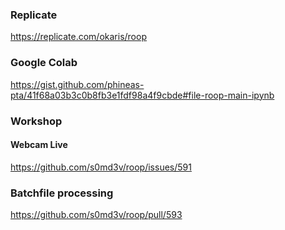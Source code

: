 ### Replicate

https://replicate.com/okaris/roop

### Google Colab

https://gist.github.com/phineas-pta/41f68a03b3c0b8fb3e1fdf98a4f9cbde#file-roop-main-ipynb

### Workshop

#### Webcam Live
https://github.com/s0md3v/roop/issues/591

### Batchfile processing
https://github.com/s0md3v/roop/pull/593

